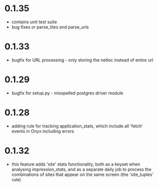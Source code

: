 0.1.35
======

- contains unit test suite
- bug fixes or parse_tiles and parse_urls

0.1.33
======

- bugfix for URL processing - only storing the netloc instead of entire url

0.1.29
======

- bugfix for setup.py - misspelled postgres driver module

0.1.28
======

- adding rule for tracking application_stats, which include all 'fetch' events in Onyx including errors

0.1.32
======

- this feature adds 'site' stats functionality, both as a keyset when analysing impression_stats, and as a separate 
 daily job to process the combinations of sites that appear on the same screen (the 'site_tuples' rule)